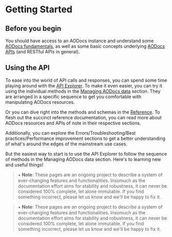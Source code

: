# Getting Started

## Before you begin

You should have access to an AODocs instance and understand some  [AODocs fundamentals](/docs/aodocs-staging.altirnao.com/1/c/Fundamentals/Basics%20of%20AODocs), as well as some basic concepts underlying [AODocs APIs](/docs/aodocs-staging.altirnao.com/1/c/Basics%20of%20AODocs%20APIs) (and RESTful APIs in general).

## Using the API

To ease into the world of API calls and responses, you can spend some time playing around with the [API Explorer](/docs/aodocs-staging.altirnao.com/1/routes/document/v1/%7BdocumentId%7D/get).  To make it even easier, you can try it using the individual methods in the [Managing AODocs data](/docs/aodocs-staging.altirnao.com/1/c/Fundamentals/Overview) section.  They are arranged in a specific sequence to get you comfortable with manipulating AODocs resources.

Or you can dive right into the methods and schemas in the [Reference](https://api.aodocs-staging.com/docs/aodocs-staging.altirnao.com/1/overview). To flesh out the succinct reference documentation, you can read more about AODocs resources and APIs of note in their respective sections.

Additionally, you can explore the Errors/Troubleshooting/Best practices/Performance improvement sections to get a better understanding of what's around the edges of the mainstream use cases.

But the easiest way to start is to use the API Explorer to follow the sequence of methods in the Managing AODocs data section. Here's to learning new and useful things!

> ⭑ **Note**: These pages are an ongoing project to describe a system of ever-changing features and functionalities.  Insomuch as the documentation effort aims for stability and robustness, it can never be considered 100% complete, let alone immutable.  If you find something incorrect, please let us know and we'll be happy to fix it.

> ⭑   **Note**: These pages are an ongoing project to describe a system of ever-changing features and functionalities.  Insomuch as the documentation effort aims for stability and robustness, it can never be considered 100% complete, let alone immutable.  If you find something incorrect, please let us know and we'll be happy to fix it.

